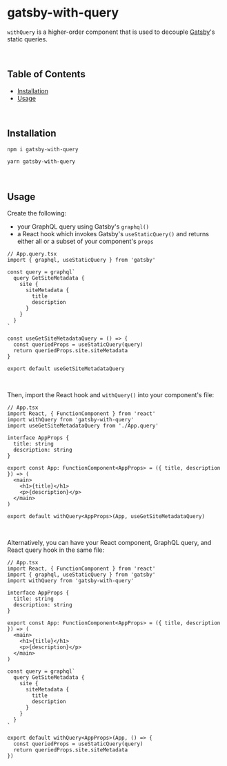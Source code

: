 # gatsby-with-query

`withQuery` is a higher-order component that is used to decouple [Gatsby][gh-gatsby]'s static queries.

<br>

## Table of Contents

- [Installation](#installation)
- [Usage](#usage)

<br>

## Installation

```sh
npm i gatsby-with-query
```

```sh
yarn gatsby-with-query
```

<br>

## Usage

Create the following:

- your GraphQL query using Gatsby's `graphql()`
- a React hook which invokes Gatsby's `useStaticQuery()` and returns either all or a subset of your component's `props`

```tsx
// App.query.tsx
import { graphql, useStaticQuery } from 'gatsby'

const query = graphql`
  query GetSiteMetadata {
    site {
      siteMetadata {
        title
        description
      }
    }
  }
`

const useGetSiteMetadataQuery = () => {
  const queriedProps = useStaticQuery(query)
  return queriedProps.site.siteMetadata
}

export default useGetSiteMetadataQuery
```

<br>

Then, import the React hook and `withQuery()` into your component's file:

```tsx
// App.tsx
import React, { FunctionComponent } from 'react'
import withQuery from 'gatsby-with-query'
import useGetSiteMetadataQuery from './App.query'

interface AppProps {
  title: string
  description: string
}

export const App: FunctionComponent<AppProps> = ({ title, description }) => (
  <main>
    <h1>{title}</h1>
    <p>{description}</p>
  </main>
)

export default withQuery<AppProps>(App, useGetSiteMetadataQuery)
```

<br>

Alternatively, you can have your React component, GraphQL query, and React query hook in the same file:

```tsx
// App.tsx
import React, { FunctionComponent } from 'react'
import { graphql, useStaticQuery } from 'gatsby'
import withQuery from 'gatsby-with-query'

interface AppProps {
  title: string
  description: string
}

export const App: FunctionComponent<AppProps> = ({ title, description }) => (
  <main>
    <h1>{title}</h1>
    <p>{description}</p>
  </main>
)

const query = graphql`
  query GetSiteMetadata {
    site {
      siteMetadata {
        title
        description
      }
    }
  }
`

export default withQuery<AppProps>(App, () => {
  const queriedProps = useStaticQuery(query)
  return queriedProps.site.siteMetadata
})
```

[gh-gatsby]: https://github.com/gatsbyjs/gatsby
